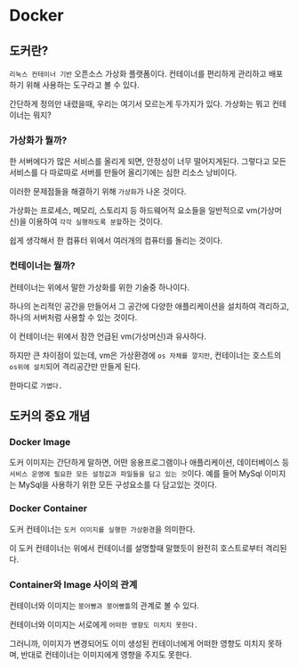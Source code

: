 # Docker

## 도커란?

`리눅스 컨테이너 기반` 오픈소스 가상화 플랫폼이다.
컨테이너를 편리하게 관리하고 배포하기 위해 사용하는 도구라고 볼 수 있다.

간단하게 정의만 내렸을때, 우리는 여기서 모르는게 두가지가 있다.
가상화는 뭐고 컨테이너는 뭐지?

### 가상화가 뭘까?

한 서버에다가 많은 서비스를 올리게 되면, 안정성이 너무 떨어지게된다.
그렇다고 모든 서비스를 다 따로따로 서버를 만들어 올리기에는 심한 리소스 낭비이다.

이러한 문제점들을 해결하기 위해 `가상화`가 나온 것이다.

가상화는 프로세스, 메모리, 스토리지 등 하드웨어적 요소들을 
일반적으로 vm(가상머신)을 이용하여 `각각 실행하도록 분할`하는 것이다.

쉽게 생각해서 한 컴퓨터 위에서 여러개의 컴퓨터를 돌리는 것이다.   

### 컨테이너는 뭘까?

컨테이너는 위에서 말한 가상화를 위한 기술중 하나이다.

하나의 논리적인 공간을 만들어서 그 공간에 다양한 애플리케이션을 설치하여 격리하고,
하나의 서버처럼 사용할 수 있는 것이다.

이 컨테이너는 위에서 잠깐 언급된 vm(가상머신)과 유사하다.

하지만 큰 차이점이 있는데, vm은 가상환경에 `os 자체를 깔지만`,
컨테이너는 호스트의 `os위에 설치`되어 격리공간만 만들게 된다.

한마디로 `가볍다.`

## 도커의 중요 개념

### Docker Image

도커 이미지는 간단하게 말하면, 어떤 응용프로그램이나 애플리케이션, 데이터베이스 등
`서비스 운영에 필요한 모든 설정값과 파일들을 담고 있는 것`이다.
예를 들어 MySql 이미지는 MySql을 사용하기 위한 모든 구성요소를 다 담고있는 것이다.

### Docker ****Container****

도커 컨테이너는 `도커 이미지를 실행한 가상환경`을 의미한다.

이 도커 컨테이너는 위에서 컨테이너를 설명할때 말했듯이 완전히 호스트로부터 격리된다.

### Container와 Image 사이의 관계

컨테이너와 이미지는 `붕어빵과 붕어빵틀`의 관계로 볼 수 있다.

컨테이너와 이미지는 서로에게 `어떠한 영향도 미치지 못한다.`

그러니까, 이미지가 변경되어도 이미 생성된 컨테이너에게 어떠한 영향도 미치지 못하며,
반대로 컨테이너는 이미지에게 영향을 주지도 못한다.